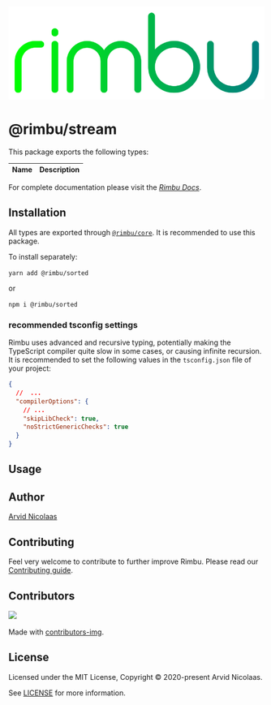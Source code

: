<p align="center">
    <img src="../../assets/rimbu_logo.svg" />
</p>

# @rimbu/stream

This package exports the following types:

| Name | Description |
| ---- | ----------- |

For complete documentation please visit the _[Rimbu Docs](http://rimbu.org/rimbu-core)_.

## Installation

All types are exported through [`@rimbu/core`](../core). It is recommended to use this package.

To install separately:

`yarn add @rimbu/sorted`

or

`npm i @rimbu/sorted`

### recommended tsconfig settings

Rimbu uses advanced and recursive typing, potentially making the TypeScript compiler quite slow in some cases, or causing infinite recursion. It is recommended to set the following values in the `tsconfig.json` file of your project:

```json
{
  //  ...
  "compilerOptions": {
    // ...
    "skipLibCheck": true,
    "noStrictGenericChecks": true
  }
}
```

## Usage

## Author

[Arvid Nicolaas](https://github.com/vitoke)

## Contributing

Feel very welcome to contribute to further improve Rimbu. Please read our [Contributing guide](../../CONTRIBUTING.md).

## Contributors

<img src = "https://contrib.rocks/image?repo=vitoke/iternal"/>

Made with [contributors-img](https://contrib.rocks).

## License

Licensed under the MIT License, Copyright © 2020-present Arvid Nicolaas.

See [LICENSE](./LICENSE) for more information.
